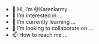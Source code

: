 - 👋 Hi, I’m @Karenlarmy
- 👀 I’m interested in ...
- 🌱 I’m currently learning ...
- 💞️ I’m looking to collaborate on ...
- 📫 How to reach me ...

<!---
Karenlarmy/Karenlarmy is a ✨ special ✨ repository because its `README.md` (this file) appears on your GitHub profile.
You can click the Preview link to take a look at your changes.
--->
